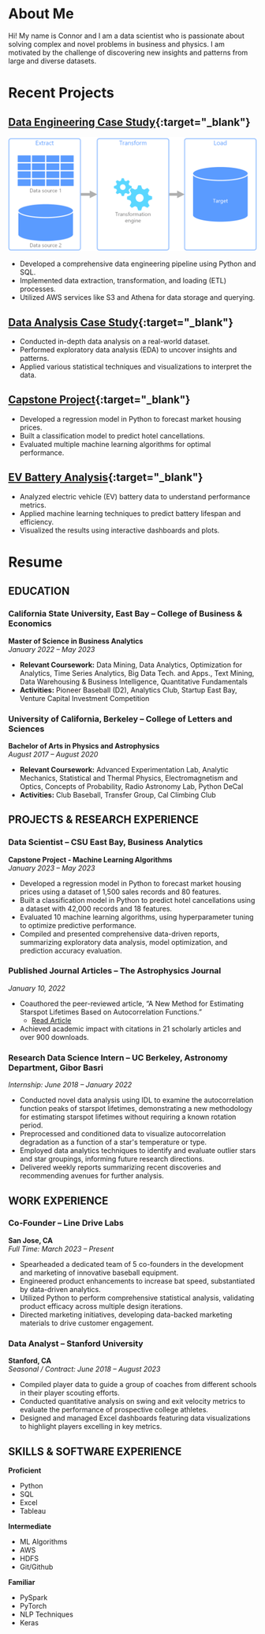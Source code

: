 # About Me
Hi! My name is Connor and I am a data scientist who is passionate about solving complex and novel problems in business and physics. I am motivated by the challenge of discovering new insights and patterns from large and diverse datasets.

# Recent Projects

## [Data Engineering Case Study](https://github.com/ConnorMcWard/Data-Engineering-Case-Study){:target="_blank"}
![ETL Pipleine Diagram](/assets/img/etl.png)
- Developed a comprehensive data engineering pipeline using Python and SQL.
- Implemented data extraction, transformation, and loading (ETL) processes.
- Utilized AWS services like S3 and Athena for data storage and querying.

## [Data Analysis Case Study](https://github.com/ConnorMcWard/Data-Analysis-Case-Study){:target="_blank"}
- Conducted in-depth data analysis on a real-world dataset.
- Performed exploratory data analysis (EDA) to uncover insights and patterns.
- Applied various statistical techniques and visualizations to interpret the data.

## [Capstone Project](https://github.com/ConnorMcWard/Capstone-Project){:target="_blank"}
- Developed a regression model in Python to forecast market housing prices.
- Built a classification model to predict hotel cancellations.
- Evaluated multiple machine learning algorithms for optimal performance.

## [EV Battery Analysis](https://github.com/ConnorMcWard/EV-Battery){:target="_blank"}
- Analyzed electric vehicle (EV) battery data to understand performance metrics.
- Applied machine learning techniques to predict battery lifespan and efficiency.
- Visualized the results using interactive dashboards and plots.

# Resume
## EDUCATION

### California State University, East Bay – College of Business & Economics
**Master of Science in Business Analytics**  
*January 2022 – May 2023*  
- **Relevant Coursework:** Data Mining, Data Analytics, Optimization for Analytics, Time Series Analytics, Big Data Tech. and Apps., Text Mining, Data Warehousing & Business Intelligence, Quantitative Fundamentals
- **Activities:** Pioneer Baseball (D2), Analytics Club, Startup East Bay, Venture Capital Investment Competition

### University of California, Berkeley – College of Letters and Sciences
**Bachelor of Arts in Physics and Astrophysics**  
*August 2017 – August 2020*  
- **Relevant Coursework:** Advanced Experimentation Lab, Analytic Mechanics, Statistical and Thermal Physics, Electromagnetism and Optics, Concepts of Probability, Radio Astronomy Lab, Python DeCal
- **Activities:** Club Baseball, Transfer Group, Cal Climbing Club

## PROJECTS & RESEARCH EXPERIENCE

### Data Scientist – CSU East Bay, Business Analytics
**Capstone Project - Machine Learning Algorithms**  
*January 2023 – May 2023*  
- Developed a regression model in Python to forecast market housing prices using a dataset of 1,500 sales records and 80 features.
- Built a classification model in Python to predict hotel cancellations using a dataset with 42,000 records and 18 features.
- Evaluated 10 machine learning algorithms, using hyperparameter tuning to optimize predictive performance.
- Compiled and presented comprehensive data-driven reports, summarizing exploratory data analysis, model optimization, and prediction accuracy evaluation.

### Published Journal Articles – The Astrophysics Journal
*January 10, 2022*  
- Coauthored the peer-reviewed article, “A New Method for Estimating Starspot Lifetimes Based on Autocorrelation Functions.”
  - <a href="https://iopscience.iop.org/article/10.3847/1538-4357/ac3420/pdf" target="_blank">Read Article</a>  
- Achieved academic impact with citations in 21 scholarly articles and over 900 downloads.

### Research Data Science Intern – UC Berkeley, Astronomy Department, Gibor Basri
*Internship: June 2018 – January 2022*  
- Conducted novel data analysis using IDL to examine the autocorrelation function peaks of starspot lifetimes, demonstrating a new methodology for estimating starspot lifetimes without requiring a known rotation period.
- Preprocessed and conditioned data to visualize autocorrelation degradation as a function of a star's temperature or type.
- Employed data analytics techniques to identify and evaluate outlier stars and star groupings, informing future research directions.
- Delivered weekly reports summarizing recent discoveries and recommending avenues for further analysis.

## WORK EXPERIENCE

### Co-Founder – Line Drive Labs
**San Jose, CA**  
*Full Time: March 2023 – Present*  
- Spearheaded a dedicated team of 5 co-founders in the development and marketing of innovative baseball equipment.
- Engineered product enhancements to increase bat speed, substantiated by data-driven analytics.
- Utilized Python to perform comprehensive statistical analysis, validating product efficacy across multiple design iterations.
- Directed marketing initiatives, developing data-backed marketing materials to drive customer engagement.

### Data Analyst – Stanford University
**Stanford, CA**  
*Seasonal / Contract: June 2018 – August 2023*  
- Compiled player data to guide a group of coaches from different schools in their player scouting efforts.
- Conducted quantitative analysis on swing and exit velocity metrics to evaluate the performance of prospective college athletes.
- Designed and managed Excel dashboards featuring data visualizations to highlight players excelling in key metrics.

## SKILLS & SOFTWARE EXPERIENCE

**Proficient**
- Python
- SQL
- Excel
- Tableau

**Intermediate**
- ML Algorithms
- AWS
- HDFS
- Git/Github

**Familiar**
- PySpark
- PyTorch
- NLP Techniques
- Keras
